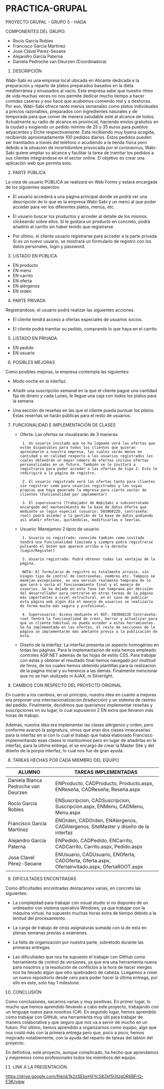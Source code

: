 # PRACTICA-GRUPAL

PROYECTO GRUPAL - GRUPO 5 - HADA

COMPONENTES DEL GRUPO:

- Rocío García Robles
- Francisco García Martinez
- Jose Clavel Pérez-Seoane
- Alejandro García Paterna
- Daniela Pedroche van Deurzen (Coordinadora) 

1. DESCRIPCIÓN

Wabi-Sabi es una empresa local ubicada en Alicante dedicada a la preparación y reparto de platos preparados basados en la dieta mediterránea y envasados al vacío. Esta empresa sabe que nuestro ritmo de vida muchas veces no nos permite dedicar mucho tiempo a hacer comidas caseras y eso hace que acabemos comiendo mal y a deshoras. Por eso, Wabi-Sabi ofrece tanto menús semanales como platos individuales a precios razonables, preparados con ingredientes naturales y de temporada para que comer de manera saludable esté al alcance de todos. Actualmente su radio de alcance es provincial, haciendo envíos gratuitos en la ciudad y exigiendo un pedido mínimo de 25 y 35 euros para pueblos adyacentes y Elche respectivamente. Está recibiendo muy buena acogida, recibiendo aproximadamente 100 pedidos diarios. Estos pedidos pueden ser tramitados a través del teléfono o acudiendo a la tienda física pero debido a la situación de incertidumbre provocada por el coronavirus, Wabi-Sabi quiere ampliar su alcance y facilitar la tarea de tramitar los pedidos a sus clientes integrándose en el sector online. El objetivo es crear una aplicacóin web que permita esto.


2. PARTE PÚBLICA

La vista de usuario PÚBLICA se realizará en Web Forms y estará encargada de los siguientes aspectos: 

- El usuario accederá a una página principal donde se podrá ver una descripción de lo que es la empresa Wabi-Sabi y un menú al que poder acceder para ver los diferentes platos, menús, etc. 

- El usuario buscar los productos y acceder al detalle de los mismos clickeando sobre ellos. Si le gustara un producto en concreto, podrá añadirlo al carrito sin haber tenido que registrarse. 

- Por último, el cliente usuario registrarse para acceder a la parte privada. Si es un nuevo usuario, se mostrará un formulario de registro con los datos personales, login y password. 


3. LISTADO EN PÚBLICA

- EN producto
- EN menú
- EN carrito
- EN oferta
- EN alérgenos
- EN orden

4. PARTE PRIVADA

Registrándose, el usuario podrá realizar las siguientes acciones. 

- El cliente tendrá acceso a ofertas especiales de usuarios socios. 

- El cliente podrá tramitar su pedido, comprando lo que haya en el carrito. 


5. LISTADO EN PRIVADA

- EN pedido
- EN usuario

6. POSIBLES MEJORAS

Como posibles mejoras, la empresa contempla las siguientes:

- Modo noche en la interfaz.

- Añadir una suscripción semanal en la que el cliente pague una cantidad fija de dinero y cada Lunes, le llegue una caja con todos los platos para la semana. 

- Una sección de reseñas en las que el cliente pueda puntuar los platos. Estas reserñas se harán públicas para el resto de usuarios. 

7. FUNCIONALIDAD E IMPLEMENTACIÓN DE CLASES

    - Oferta: Las ofertas se visualizarán de 3 maneras:


           1. Un usuario invitado que no ha logeado verá las ofertas que están disponibles para todos los clientes que quieran aproximarse a nuestra empresa, las cuales serán menos en cantidad y en calidad respecto a los usuarios registrados los cuales obtendrán un mayor número de ofertas incluso ofertas personalizadas en un futuro. También se le invitará a registrarse para poder acceder a las ofertas de tipo 2. Esto le redirigirá a la página de registro.
           
           2. El usuario registrado verá las ofertas tanto para clientes sin registrar como para usuarios registrados y las suyas propias que haya generado la empresa para cierto sector de clientes (Funcionalidad por implementar) 
           
           3. El superusuario (Trabajador de WabiSabi o subcontratado encargado del mantenimiento de la base de datos Oferta que mediante un login especial (usuario: 50386822D, contraseña: root) podrá acceder a la gestión de la base de datos pudiendo así añadir ofertas, quitándolas, modificarlas o leerlas. 

    - Usuario: Manejamos 2 tipos de usuario: 
    
           1. Usuario no registrado: conocido también como invitado tendrá una funcionalidad limitada y siempre podrá registrarse pulsando el botón que aparece arriba a la derecha (Login/Register)
           
           3. Usuario registrado: Podrá obtener todas las ventajas de la página.
           
           NOTA: El formulario de registro es totalmente arcaico, sin ningún tipo de control de contraseñas, nombres etc. Tampoco se manejan excepciones, es una versión realmente temprana de lo que será o sería el funcionamiento final y el manejo de usuarios. Se ha dejado en esta fase tan temprana por decisión del desarrollador para centrarse en otras tareas de la página más importantes a nivel estructural, en el caso de publicar esta página web algún día el manejo de usuarios se realizaría de forma mucho más segura y profesional.
           
           4. Superusuario: Acceso mediante el NIF: 50386822D Contraseña: root Tendrá la funcionalidad de crear, borrar y actualizar para que un cliente habitual no pueda acceder a estas herramientas. Se ha implementado en las ofertas, el resto de secciones de la página se implementarán más adelante previo a la publicación de esta.
           
     - Diseño de la interfaz: La interfaz presenta un aspecto homogéneo en todas las páginas. Para la implemantazion de esta hemos empleado controles ASP.NET además de las hojas de estilo CSS. Para trabajar con estas y obtener el resultado final hemos navegado por multitud de foros, de los cuales hemos obtenido plantillas para la realizacion de la pagina inicial y su herencia a las demás. Finalmente mencionar que no se han utulizado ni AJAX, ni Silverlight.

8. CAMBIOS CON RESPECTO DEL PROYECTO ORIGINAL

En cuanto a los cambios, en un principio, nuestra idea en cuanto a mejoras era proponer una internacionalización (traducción) y un sistema de rastreo del pedido. Finalmente, decidimos que queríamos implementar reseñas y suscripciones en su lugar, lo cual supusieron 2 EN extra que llevaron más horas de trabajo. 

Además, nuestra idea era implementar las clases alérgenos y orden, pero conforme avanzó la asignatura, vimos que eran dos clases innecesarias para la interfaz en sí con lo cual el trabajo que había elaborado Francisco implementando esas clases lo mantuvimos pero en lugar de añadirlas en la interfaz, para la última entrega, el se encargó de crear la Master Site y del diseño de la porpia interfaz, lo cual nos fue de gran ayuda. 

8. TAREAS HECHAS POR CADA MIEMBRO DEL EQUIPO


| ALUMNO        | TAREAS IMPLEMENTADAS |
| ------------- | ------------- |
| Daniela Blanca Pedroche van Deurzen  | ENProducto, CADProducto, Producto.aspx, ENReseña, CADReseña, Reseña.aspx  |
| Rocío García Robles  | ENSuscripcion, CADSuscripcion, Suscripcion.aspx, ENMenu, CADMenu, Menu.aspx  |
| Francisco García Martínez  | ENOrden, CADOrden, ENAlergenos, CADAlergenos, SiteMaster y diseño de la interfaz |
| Alejandro García Paterna  | ENPedido, CADPedido, ENCarrito, CADCarrito, Carrito.aspx, Pedido.aspx |
| Jose Clavel Pérez-Seoane | ENUsuario, CADUsuario, ENOferta, CADOferta, Oferta.aspx, OfertaInvitado.aspx, OfertaROOT.aspx |


9. DIFICULTADES ENCONTRADAS

Como dificultades encontradas destacamos varias, en concreto las siguientes:

- La complejidad para trabajar con visual studio si no dispones de un ordneador con sistema operativo Windows, ya que trabajar con la máquina virtual, ha supuesto muchas horas extra de tiempo debido a la lenitud del procesamiento. 

- La carga de trabajo de otras asignaturas sumada con la de esta en plenas semanas previas a exámenes. 

- La falta de organización por nuestra parte, sobretodo durante las primeras entregas. 

- Las dificultades que nos ha supuesto el trabajar con GitHub como herramienta de control de versiones, ya que era una herramienta nueva para nosotros y la resolución de conflictos a la hora de hacer merges nos ha llevado algún que otro quebradero de cabeza. LLegamos a crear un nuevo repositorio desde cero para poder hacer la última entrega, por ello en este, solo hay 1 milestone. 

10. CONCLUSIÓN

Como conclusiones, sacamos varias y muy positivas. En primer lugar, lo mucho que hemos aprendido llevando a cabo este proyecto, trabajando con un lenguaje nuevo para nosotros (C#). En segundo lugar, hemos aprendido cómo trabajar con GitHub, una herramienta muy útil para trabajar de manera colaborativa y que seguro que nos va a servir de mucho en un futuro. Por último, hemos aprendido a organizarnos como equipo, algo que nos costó más con la primera entrega pero que, poco a poco, hemos mejorado notablemente, con la ayuda del reparto de tareas del tablón del proyecto. 

En definitiva, este proyecto, aunque complicado, ha hecho que aprendamos y mejoremos como profesionales todos los miembros del equipo. 

11. LINK A LA PRESENTACIÓN. 

https://drive.google.com/file/d/1k2zSEbxHXYcS8Zkf5l3QgOR6BFrQ-E3K/view


